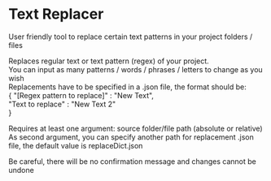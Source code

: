# Text Replacer
User friendly tool to replace certain text patterns in your project folders / files

Replaces regular text or text pattern (regex) of your project.<br/>
You can input as many patterns / words / phrases / letters to change as you wish<br/>
Replacements have to be specified in a .json file, the format should be:<br/>
        { "[Regex pattern to replace]" : "New Text",<br/>
          "Text to replace" : "New Text 2"<br/>
        }

Requires at least one argument: source folder/file path (absolute or relative)<br/>
As second argument, you can specify another path for replacement .json file, the default value is replaceDict.json

Be careful, there will be no confirmation message and changes cannot be undone
